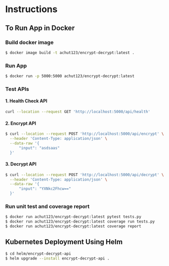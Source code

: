 # Instructions

## To Run App in Docker

### Build docker image

```bash
$ docker image build -t achut123/encrypt-decrypt:latest .
```

### Run App

```bash
$ docker run -p 5000:5000 achut123/encrypt-decrypt:latest
```

### Test APIs

#### 1. Health Check API

```bash
curl --location --request GET 'http://localhost:5000/api/health'
```

#### 2. Encrypt API

```bash
$ curl --location --request POST 'http://localhost:5000/api/encrypt' \
  --header 'Content-Type: application/json' \
  --data-raw '{
      "input": "asdsaas"
  }'
```

#### 3. Decrypt API

```bash
$ curl --location --request POST 'http://localhost:5000/api/decrypt' \
  --header 'Content-Type: application/json' \
  --data-raw '{
      "input": "YXNkc2Fhcw=="
  }'
```

### Run unit test and coverage report

```bash
$ docker run achut123/encrypt-decrypt:latest pytest tests.py
$ docker run achut123/encrypt-decrypt:latest coverage run tests.py
$ docker run achut123/encrypt-decrypt:latest coverage report
```

## Kubernetes Deployment Using Helm

```bash
$ cd helm/encrypt-decrypt-api
$ helm upgrade --install encrypt-decrypt-api .
```
